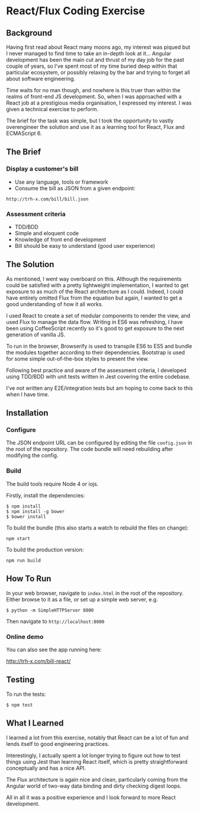# React/Flux Coding Exercise #

## Background ##

Having first read about React many moons ago, my interest was piqued but I never managed to find time to take an in-depth look at it... Angular development has been the main cut and thrust of my day job for the past couple of years, so I've spent most of my time buried deep within that particular ecosystem, or possibly relaxing by the bar and trying to forget all about software engineering.

Time waits for no man though, and nowhere is this truer than within the realms of front-end JS development. So, when I was approached with a React job at a prestigious media organisation, I expressed my interest. I was given a technical exercise to perform.

The brief for the task was simple, but I took the opportunity to vastly overengineer the solution and use it as a learning tool for React, Flux and ECMAScript 6.

## The Brief ##

### Display a customer's bill ###

* Use any language, tools or framework
* Consume the bill as JSON from a given endpoint:
```
http://trh-x.com/bill/bill.json
```

### Assessment criteria ###

* TDD/BDD
* Simple and eloquent code
* Knowledge of front end development
* Bill should be easy to understand (good user experience)

## The Solution ##

As mentioned, I went way overboard on this. Although the requirements could be satisfied with a pretty lightweight implementation, I wanted to get exposure to as much of the React architecture as I could. Indeed, I could have entirely omitted Flux from the equation but again, I wanted to get a good understanding of how it all works.

I used React to create a set of modular components to render the view, and used Flux to manage the data flow. Writing in ES6 was refreshing, I have been using CoffeeScript recently so it's good to get exposure to the next generation of vanilla JS.

To run in the browser, Browserify is used to transpile ES6 to ES5 and bundle the modules together according to their dependencies. Bootstrap is used for some simple out-of-the-box styles to present the view.

Following best practice and aware of the assessment criteria, I developed using TDD/BDD with unit tests written in Jest covering the entire codebase.

I've not written any E2E/integration tests but am hoping to come back to this when I have time.

## Installation ##

### Configure ###

The JSON endpoint URL can be configured by editing the file `config.json` in the root of the repository. The code bundle will need rebuilding after modifying the config.

### Build ###

The build tools require Node 4 or iojs.

Firstly, install the dependencies:
```
$ npm install
$ npm install -g bower
$ bower install
```

To build the bundle (this also starts a watch to rebuild the files on change):
```
npm start
```

To build the production version:
```
npm run build
```

## How To Run ##

In your web browser, navigate to `index.html` in the root of the repository. Either browse to it as a file, or set up a simple web server, e.g.

```
$ python -m SimpleHTTPServer 8000
```

Then navigate to `http://localhost:8000`

### Online demo ###

You can also see the app running here:

http://trh-x.com/bill-react/


## Testing ##

To run the tests:
```
$ npm test
```

## What I Learned ##

I learned a lot from this exercise, notably that React can be a lot of fun and lends itself to good engineering practices.

Interestingly, I actually spent a lot longer trying to figure out how to test things using Jest than learning React itself, which is pretty straightforward conceptually and has a nice API.

The Flux architecture is again nice and clean, particularly coming from the Angular world of two-way data binding and dirty checking digest loops.

All in all it was a positive experience and I look forward to more React development.
